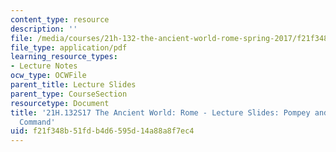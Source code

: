 ```yaml
---
content_type: resource
description: ''
file: /media/courses/21h-132-the-ancient-world-rome-spring-2017/f21f348b51fdb4d6595d14a88a8f7ec4_MIT21H_132S17_Pompey.pdf
file_type: application/pdf
learning_resource_types:
- Lecture Notes
ocw_type: OCWFile
parent_title: Lecture Slides
parent_type: CourseSection
resourcetype: Document
title: '21H.132S17 The Ancient World: Rome - Lecture Slides: Pompey and the Special
  Command'
uid: f21f348b-51fd-b4d6-595d-14a88a8f7ec4
---
```

